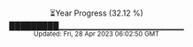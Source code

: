 <p align="center">
⏳Year Progress (32.12 %) <br>
█████████▁▁▁▁▁▁▁▁▁▁▁▁▁▁▁▁▁▁▁▁▁ <br>
<sub>Updated: Fri, 28 Apr 2023 06:02:50 GMT</sub>
</p>

